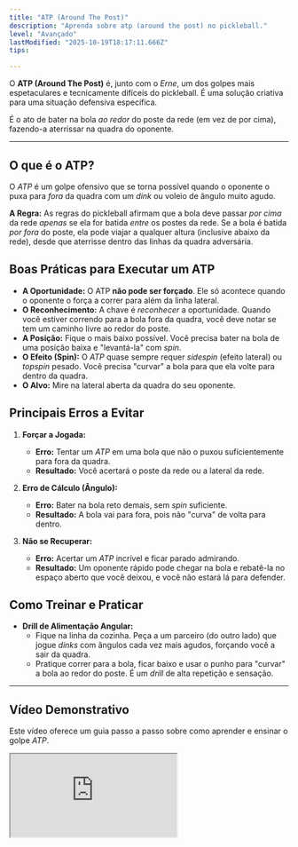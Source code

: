 ```yaml
---
title: "ATP (Around The Post)"
description: "Aprenda sobre atp (around the post) no pickleball."
level: "Avançado"
lastModified: "2025-10-19T18:17:11.666Z"
tips:

---
```


O **ATP (Around The Post)** é, junto com o *Erne*, um dos golpes mais espetaculares e tecnicamente difíceis do pickleball. É uma solução criativa para uma situação defensiva específica.

É o ato de bater na bola *ao redor* do poste da rede (em vez de por cima), fazendo-a aterrissar na quadra do oponente.

---

## O que é o ATP?

O *ATP* é um golpe ofensivo que se torna possível quando o oponente o puxa para *fora* da quadra com um *dink* ou voleio de ângulo muito agudo.

**A Regra:** As regras do pickleball afirmam que a bola deve passar *por cima* da rede *apenas* se ela for batida *entre* os postes da rede. Se a bola é batida *por fora* do poste, ela pode viajar a qualquer altura (inclusive abaixo da rede), desde que aterrisse dentro das linhas da quadra adversária.

## Boas Práticas para Executar um ATP

* **A Oportunidade:** O ATP **não pode ser forçado**. Ele só acontece quando o oponente o força a correr para além da linha lateral.
* **O Reconhecimento:** A chave é *reconhecer* a oportunidade. Quando você estiver correndo para a bola fora da quadra, você deve notar se tem um caminho livre ao redor do poste.
* **A Posição:** Fique o mais baixo possível. Você precisa bater na bola de uma posição baixa e "levantá-la" com *spin*.
* **O Efeito (Spin):** O *ATP* quase sempre requer *sidespin* (efeito lateral) ou *topspin* pesado. Você precisa "curvar" a bola para que ela volte para dentro da quadra.
* **O Alvo:** Mire na lateral aberta da quadra do seu oponente.

## Principais Erros a Evitar

1.  **Forçar a Jogada:**
    * **Erro:** Tentar um *ATP* em uma bola que não o puxou suficientemente para fora da quadra.
    * **Resultado:** Você acertará o poste da rede ou a lateral da rede.

2.  **Erro de Cálculo (Ângulo):**
    * **Erro:** Bater na bola reto demais, sem *spin* suficiente.
    * **Resultado:** A bola vai para fora, pois não "curva" de volta para dentro.

3.  **Não se Recuperar:**
    * **Erro:** Acertar um *ATP* incrível e ficar parado admirando.
    * **Resultado:** Um oponente rápido pode chegar na bola e rebatê-la no espaço aberto que você deixou, e você não estará lá para defender.

## Como Treinar e Praticar

* **Drill de Alimentação Angular:**
    * Fique na linha da cozinha. Peça a um parceiro (do outro lado) que jogue *dinks* com ângulos cada vez mais agudos, forçando você a sair da quadra.
    * Pratique correr para a bola, ficar baixo e usar o punho para "curvar" a bola ao redor do poste. É um *drill* de alta repetição e sensação.

---

## Vídeo Demonstrativo

Este vídeo oferece um guia passo a passo sobre como aprender e ensinar o golpe *ATP*.

<div class="youtube-video">
  <iframe 
    src="https://www.youtube.com/embed/gRWKGKMfHvg?rel=0&modestbranding=1&fs=1&cc_load_policy=1" 
    title="Pickleball - 5 passos para aprender e ensinar o “ATP” (YouTube)" 
    allow="accelerometer; autoplay; clipboard-write; encrypted-media; gyroscope; picture-in-picture" 
    allowfullscreen>
  </iframe>
</div>